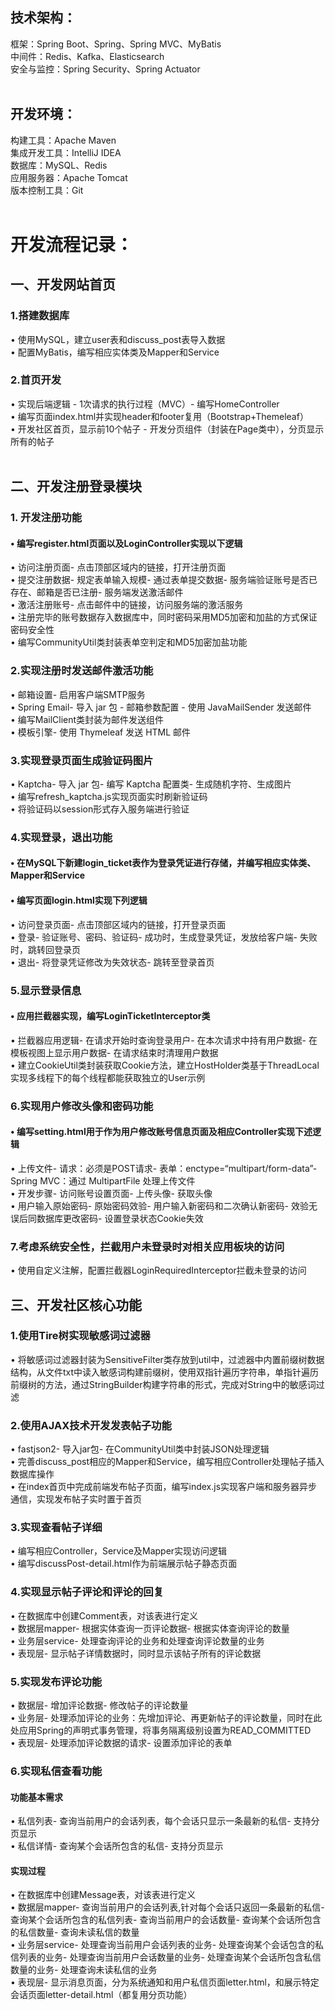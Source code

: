 ## **技术架构**：  
框架：Spring Boot、Spring、Spring MVC、MyBatis  
中间件：Redis、Kafka、Elasticsearch  
安全与监控：Spring Security、Spring Actuator
<br><br>
## **开发环境**：  
构建工具：Apache Maven  
集成开发工具：IntelliJ IDEA  
数据库：MySQL、Redis  
应用服务器：Apache Tomcat  
版本控制工具：Git  
<br>
# **开发流程记录**：  
## 一、开发网站首页  
### 1.搭建数据库<br>
• 使用MySQL，建立user表和discuss_post表导入数据  
• 配置MyBatis，编写相应实体类及Mapper和Service<br>
### 2.首页开发   
• 实现后端逻辑 - 1次请求的执行过程（MVC）- 编写HomeController   
• 编写页面index.html并实现header和footer复用（Bootstrap+Themeleaf） <br>
• 开发社区首页，显示前10个帖子 - 开发分页组件（封装在Page类中），分页显示所有的帖子  
<br>
## 二、开发注册登录模块<br>
### 1. 开发注册功能<br>
#### • 编写register.html页面以及LoginController实现以下逻辑
• 访问注册页面- 点击顶部区域内的链接，打开注册页面<br>
• 提交注册数据- 规定表单输入规模- 通过表单提交数据- 服务端验证账号是否已存在、邮箱是否已注册- 服务端发送激活邮件<br>
• 激活注册账号- 点击邮件中的链接，访问服务端的激活服务<br>
• 注册完毕的账号数据存入数据库中，同时密码采用MD5加密和加盐的方式保证密码安全性<br>
• 编写CommunityUtil类封装表单空判定和MD5加密加盐功能<br>
### 2.实现注册时发送邮件激活功能<br>
• 邮箱设置- 启用客户端SMTP服务  
• Spring Email- 导入 jar 包  - 邮箱参数配置  - 使用 JavaMailSender 发送邮件  
• 编写MailClient类封装为邮件发送组件<br>
• 模板引擎- 使用 Thymeleaf 发送 HTML 邮件  
### 3.实现登录页面生成验证码图片<br>
• Kaptcha- 导入 jar 包- 编写 Kaptcha 配置类- 生成随机字符、生成图片<br>
• 编写refresh_kaptcha.js实现页面实时刷新验证码<br>
• 将验证码以session形式存入服务端进行验证<br>
### 4.实现登录，退出功能
#### • 在MySQL下新建login_ticket表作为登录凭证进行存储，并编写相应实体类、Mapper和Service
#### • 编写页面login.html实现下列逻辑
• 访问登录页面- 点击顶部区域内的链接，打开登录页面<br>
• 登录- 验证账号、密码、验证码- 成功时，生成登录凭证，发放给客户端- 失败时，跳转回登录页<br>
• 退出- 将登录凭证修改为失效状态- 跳转至登录首页<br>
### 5.显示登录信息
#### • 应用拦截器实现，编写LoginTicketInterceptor类
• 拦截器应用逻辑- 在请求开始时查询登录用户- 在本次请求中持有用户数据- 在模板视图上显示用户数据- 在请求结束时清理用户数据<br>
• 建立CookieUtil类封装获取Cookie方法，建立HostHolder类基于ThreadLocal实现多线程下的每个线程都能获取独立的User示例
### 6.实现用户修改头像和密码功能
#### • 编写setting.html用于作为用户修改账号信息页面及相应Controller实现下述逻辑
• 上传文件- 请求：必须是POST请求- 表单：enctype=“multipart/form-data”- Spring MVC：通过 MultipartFile 处理上传文件<br>
• 开发步骤- 访问账号设置页面- 上传头像- 获取头像<br>
• 用户输入原始密码- 原始密码效验- 用户输入新密码和二次确认新密码- 效验无误后同数据库更改密码- 设置登录状态Cookie失效<br>
### 7.考虑系统安全性，拦截用户未登录时对相关应用板块的访问
• 使用自定义注解，配置拦截器LoginRequiredInterceptor拦截未登录的访问
## 三、开发社区核心功能
### 1.使用Tire树实现敏感词过滤器
• 将敏感词过滤器封装为SensitiveFilter类存放到util中，过滤器中内置前缀树数据结构，从文件txt中读入敏感词构建前缀树，使用双指针遍历字符串，单指针遍历前缀树的方法，通过StringBuilder构建字符串的形式，完成对String中的敏感词过滤
### 2.使用AJAX技术开发发表帖子功能
• fastjson2- 导入jar包- 在CommunityUtil类中封装JSON处理逻辑<br>
• 完善discuss_post相应的Mapper和Service，编写相应Controller处理帖子插入数据库操作<br>
• 在index首页中完成前端发布帖子页面，编写index.js实现客户端和服务器异步通信，实现发布帖子实时置于首页
### 3.实现查看帖子详细
• 编写相应Controller，Service及Mapper实现访问逻辑<br>
• 编写discussPost-detail.html作为前端展示帖子静态页面
### 4.实现显示帖子评论和评论的回复
• 在数据库中创建Comment表，对该表进行定义<br>
• 数据层mapper- 根据实体查询一页评论数据- 根据实体查询评论的数量<br>
• 业务层service- 处理查询评论的业务和处理查询评论数量的业务<br>
• 表现层- 显示帖子详情数据时，同时显示该帖子所有的评论数据
### 5.实现发布评论功能
• 数据层- 增加评论数据- 修改帖子的评论数量<br>
• 业务层- 处理添加评论的业务：先增加评论、再更新帖子的评论数量，同时在此处应用Spring的声明式事务管理，将事务隔离级别设置为READ_COMMITTED<br>
• 表现层- 处理添加评论数据的请求- 设置添加评论的表单
### 6.实现私信查看功能
#### 功能基本需求
• 私信列表- 查询当前用户的会话列表，每个会话只显示一条最新的私信- 支持分页显示<br>
• 私信详情- 查询某个会话所包含的私信- 支持分页显示
#### 实现过程
• 在数据库中创建Message表，对该表进行定义<br>
• 数据层mapper- 查询当前用户的会话列表,针对每个会话只返回一条最新的私信- 查询某个会话所包含的私信列表- 查询当前用户的会话数量- 查询某个会话所包含的私信数量- 查询未读私信的数量<br>
• 业务层service- 处理查询当前用户会话列表的业务- 处理查询某个会话包含的私信列表的业务- 处理查询当前用户会话数量的业务- 处理查询某个会话所包含私信数量的业务- 处理查询未读私信的业务<br>
• 表现层- 显示消息页面，分为系统通知和用户私信页面letter.html，和展示特定会话页面letter-detail.html（都复用分页功能）
